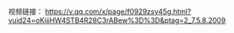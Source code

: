 视频链接：
<https://v.qq.com/x/page/f0929zsy45g.html?vuid24=oKijjHW4STB4R28C3rABew%3D%3D&ptag=2_7.5.8.2009>
